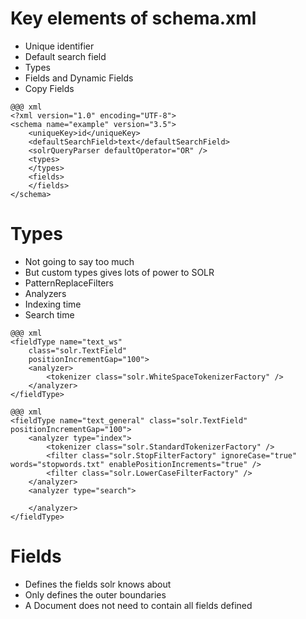 <!SLIDE smbullets incremental>
# Key elements of schema.xml #

* Unique identifier
* Default search field
* Types
* Fields and Dynamic Fields
* Copy Fields

<!SLIDE code incremental smaller>

    @@@ xml
    <?xml version="1.0" encoding="UTF-8">
    <schema name="example" version="3.5">
        <uniqueKey>id</uniqueKey>
        <defaultSearchField>text</defaultSearchField>
        <solrQueryParser defaultOperator="OR" />
        <types>
        </types>
        <fields>
        </fields>
    </schema>

<!SLIDE smbullets incremental smaller>
# Types #

* Not going to say too much
* But custom types gives lots of power to SOLR
* PatternReplaceFilters
* Analyzers
* Indexing time
* Search time

<!SLIDE code smaller>

    @@@ xml
    <fieldType name="text_ws"
        class="solr.TextField"
        positionIncrementGap="100">
        <analyzer>
            <tokenizer class="solr.WhiteSpaceTokenizerFactory" />
        </analyzer>
    </fieldType>

<!SLIDE code smaller>

    @@@ xml
    <fieldType name="text_general" class="solr.TextField" positionIncrementGap="100">
        <analyzer type="index">
            <tokenizer class="solr.StandardTokenizerFactory" />
            <filter class="solr.StopFilterFactory" ignoreCase="true" words="stopwords.txt" enablePositionIncrements="true" />
            <filter class="solr.LowerCaseFilterFactory" />
        </analyzer>
        <analyzer type="search">

        </analyzer>
    </fieldType>


<!SLIDE smbullets incremental>
# Fields #

* Defines the fields solr knows about
* Only defines the outer boundaries
* A Document does not need to contain all fields defined
